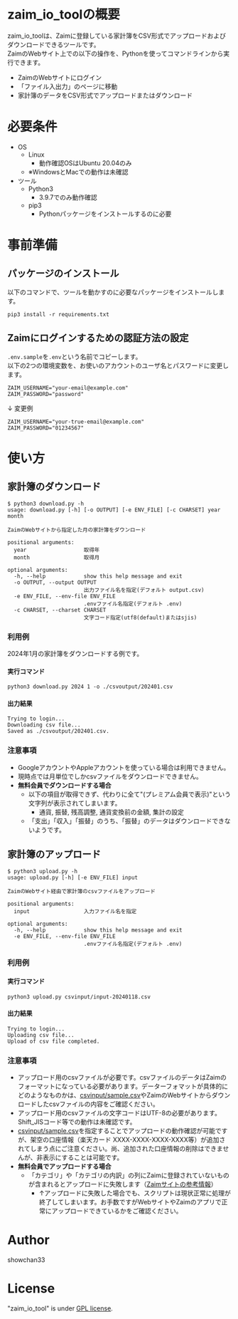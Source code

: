 # zaim_io_toolの概要

zaim_io_toolは、Zaimに登録している家計簿をCSV形式でアップロードおよびダウンロードできるツールです。<br>
ZaimのWebサイト上での以下の操作を、Pythonを使ってコマンドラインから実行できます。

* ZaimのWebサイトにログイン
* 「ファイル入出力」のページに移動
* 家計簿のデータをCSV形式でアップロードまたはダウンロード

# 必要条件

* OS
    * Linux
        * 動作確認OSはUbuntu 20.04のみ
    * ※WindowsとMacでの動作は未確認
* ツール
    * Python3
        * 3.9.7でのみ動作確認
    * pip3
        * Pythonパッケージをインストールするのに必要

# 事前準備

## パッケージのインストール

以下のコマンドで、ツールを動かすのに必要なパッケージをインストールします。

```
pip3 install -r requirements.txt
```

## Zaimにログインするための認証方法の設定

``.env.sample``を``.env``という名前でコピーします。<br>
以下の2つの環境変数を、お使いのアカウントのユーザ名とパスワードに変更します。

```shell:.env
ZAIM_USERNAME="your-email@example.com"
ZAIM_PASSWORD="password"
```
↓ 変更例
```shell:.env
ZAIM_USERNAME="your-true-email@example.com"
ZAIM_PASSWORD="01234567"
```

# 使い方

## 家計簿のダウンロード

```
$ python3 download.py -h
usage: download.py [-h] [-o OUTPUT] [-e ENV_FILE] [-c CHARSET] year month

ZaimのWebサイトから指定した月の家計簿をダウンロード

positional arguments:
  year                  取得年
  month                 取得月

optional arguments:
  -h, --help            show this help message and exit
  -o OUTPUT, --output OUTPUT
                        出力ファイル名を指定(デフォルト output.csv)
  -e ENV_FILE, --env-file ENV_FILE
                        .envファイル名指定(デフォルト .env)
  -c CHARSET, --charset CHARSET
                        文字コード指定(utf8(default)またはsjis)
```
### 利用例
2024年1月の家計簿をダウンロードする例です。
#### 実行コマンド
```
python3 download.py 2024 1 -o ./csvoutput/202401.csv
```
#### 出力結果
```
Trying to login...
Downloading csv file...
Saved as ./csvoutput/202401.csv.
```

### 注意事項
* GoogleアカウントやAppleアカウントを使っている場合は利用できません。
* 現時点では月単位でしかcsvファイルをダウンロードできません。
* **無料会員でダウンロードする場合**
    * 以下の項目が取得できず、代わりに全て"(プレミアム会員で表示)"という文字列が表示されてしまいます。
        * 通貨, 振替, 残高調整, 通貨変換前の金額, 集計の設定
    * 「支出」「収入」「振替」のうち、「振替」のデータはダウンロードできないようです。

## 家計簿のアップロード

```
$ python3 upload.py -h
usage: upload.py [-h] [-e ENV_FILE] input

ZaimのWebサイト経由で家計簿のcsvファイルをアップロード

positional arguments:
  input                 入力ファイル名を指定

optional arguments:
  -h, --help            show this help message and exit
  -e ENV_FILE, --env-file ENV_FILE
                        .envファイル名指定(デフォルト .env)
```
### 利用例

#### 実行コマンド
```
python3 upload.py csvinput/input-20240118.csv
```
#### 出力結果
```
Trying to login...
Uploading csv file...
Upload of csv file completed.
```

### 注意事項
* アップロード用のcsvファイルが必要です。csvファイルのデータはZaimのフォーマットになっている必要があります。データーフォマットが具体的にどのようなものかは、[csvinput/sample.csv](csvinput/sample.csv)やZaimのWebサイトからダウンロードしたcsvファイルの内容をご確認ください。
* アップロード用のcsvファイルの文字コードはUTF-8の必要があります。Shift_JISコード等での動作は未確認です。
* [csvinput/sample.csv](csvinput/sample.csv)を指定することでアップロードの動作確認が可能ですが、架空の口座情報（楽天カード XXXX-XXXX-XXXX-XXXX等）が追加されてしまう点にご注意ください。尚、追加された口座情報の削除はできませんが、非表示にすることは可能です。
* **無料会員でアップロードする場合**
    * 「カテゴリ」や「カテゴリの内訳」の列にZaimに登録されていないものが含まれるとアップロードに失敗します（[Zaimサイトの参考情報](https://content.zaim.net/manuals/show/51#:~:text=%E9%A3%9F%E8%B2%BB%E3%81%AA%E3%81%A9%E3%80%81%E3%81%99%E3%81%A7%E3%81%AB%E3%81%82%E3%82%8B%E3%82%AB%E3%83%86%E3%82%B4%E3%83%AA,%E5%86%85%E8%A8%B3%E3%81%8B%E3%82%89%E8%BF%BD%E5%8A%A0%E3%81%A7%E3%81%8D%E3%81%BE%E3%81%99%E3%80%82&text=%E5%86%85%E8%A8%B3%E3%82%92%E7%B7%A8%E9%9B%86-,%E3%83%A1%E3%83%8B%E3%83%A5%E3%83%BC%EF%BC%9E%E5%AE%B6%E8%A8%88%E7%B0%BF%E3%81%AE%E8%A8%AD%E5%AE%9A%EF%BC%9E%E6%94%AF%E5%87%BA%E3%81%AE%E3%82%AB%E3%83%86%E3%82%B4%E3%83%AA,%E5%86%85%E8%A8%B3%E8%A8%AD%E5%AE%9A%20%E3%81%8B%E3%82%89%E7%B7%A8%E9%9B%86%E3%81%8F%E3%81%A0%E3%81%95%E3%81%84%E3%80%82)）
        * ↑アップロードに失敗した場合でも、スクリプトは現状正常に処理が終了してしまいます。お手数ですがWebサイトやZaimのアプリで正常にアップロードできているかをご確認ください。

# Author
showchan33

# License
"zaim_io_tool" is under [GPL license](https://www.gnu.org/licenses/licenses.en.html).
